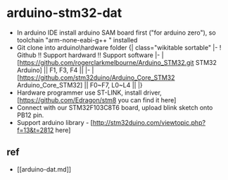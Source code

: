 
# arduino-stm32-dat

* In arduino IDE install arduino SAM board first ("for arduino zero"), so toolchain "arm-none-eabi-g++ " installed
* Git clone into arduino\hardware folder
{| class="wikitable sortable"
|-
! Github !! Support hardward !! Support software 
|-
| [https://github.com/rogerclarkmelbourne/Arduino_STM32.git STM32 Arduino] || F1, F3, F4 || 
|-
| [https://github.com/stm32duino/Arduino_Core_STM32 Arduino_Core_STM32] || F0~F7, L0~L4 || 
|}
* Hardware programmer use ST-LINK, install driver, [https://github.com/Edragon/stm8 you can find it here]
* Connect with our STM32F103C8T6 board, upload blink sketch onto PB12 pin.
* Support arduino library - [http://stm32duino.com/viewtopic.php?f=13&t=2812 here]

## ref 

- [[arduino-dat.md]]